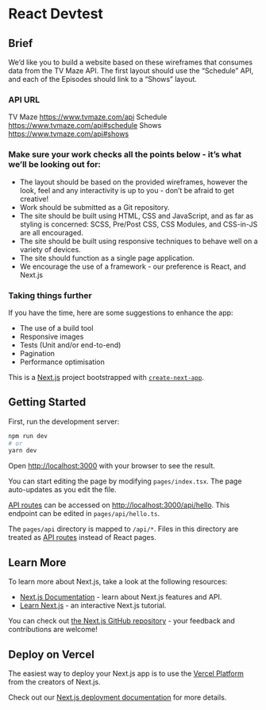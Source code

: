 # React Devtest

## Brief

We’d like you to build a website based on ​these wireframes​ that consumes data from the ​TV Maze API​. The
first layout should use the “​Schedule​” API, and each of the Episodes should link to a “​Shows​” layout.

### API URL

TV Maze https://www.tvmaze.com/api
Schedule https://www.tvmaze.com/api#schedule
Shows https://www.tvmaze.com/api#shows

### Make sure your work checks all the points below - it’s what we’ll be looking out for:

- The layout should be based on the provided wireframes, however the look, feel and any interactivity is up to you - don’t be afraid to get creative!
- Work should be submitted as a Git repository.
- The site should be built using HTML, CSS and JavaScript, and as far as styling is concerned: SCSS, Pre/Post CSS, CSS Modules, and CSS-in-JS are all encouraged.
- The site should be built using responsive techniques to behave well on a variety of devices.
- The site should function as a single ​page application.
- We encourage the use of a framework - our preference is React, and Next.js

### Taking things further

If you have the time, here are some suggestions to enhance the app:

- The use of a build tool
- Responsive images
- Tests (Unit and/or end-to-end)
- Pagination
- Performance optimisation

This is a [Next.js](https://nextjs.org/) project bootstrapped with [`create-next-app`](https://github.com/vercel/next.js/tree/canary/packages/create-next-app).

## Getting Started

First, run the development server:

```bash
npm run dev
# or
yarn dev
```

Open [http://localhost:3000](http://localhost:3000) with your browser to see the result.

You can start editing the page by modifying `pages/index.tsx`. The page auto-updates as you edit the file.

[API routes](https://nextjs.org/docs/api-routes/introduction) can be accessed on [http://localhost:3000/api/hello](http://localhost:3000/api/hello). This endpoint can be edited in `pages/api/hello.ts`.

The `pages/api` directory is mapped to `/api/*`. Files in this directory are treated as [API routes](https://nextjs.org/docs/api-routes/introduction) instead of React pages.

## Learn More

To learn more about Next.js, take a look at the following resources:

- [Next.js Documentation](https://nextjs.org/docs) - learn about Next.js features and API.
- [Learn Next.js](https://nextjs.org/learn) - an interactive Next.js tutorial.

You can check out [the Next.js GitHub repository](https://github.com/vercel/next.js/) - your feedback and contributions are welcome!

## Deploy on Vercel

The easiest way to deploy your Next.js app is to use the [Vercel Platform](https://vercel.com/new?utm_medium=default-template&filter=next.js&utm_source=create-next-app&utm_campaign=create-next-app-readme) from the creators of Next.js.

Check out our [Next.js deployment documentation](https://nextjs.org/docs/deployment) for more details.
